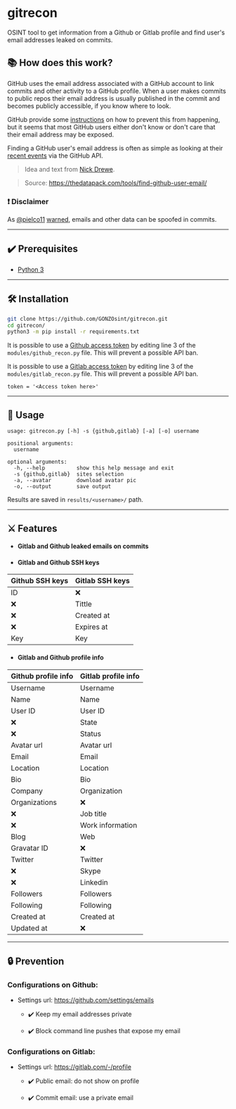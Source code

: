 # gitrecon


OSINT tool to get information from a Github or Gitlab profile and find user's email addresses leaked on commits.

## 📚 How does this work?
GitHub uses the email address associated with a GitHub account to link commits and other activity to a GitHub profile. When a user makes commits to public repos their email address is usually published in the commit and becomes publicly accessible, if you know where to look.

GitHub provide some [instructions](https://help.github.com/articles/setting-your-email-in-git/) on how to prevent this from happening, but it seems that most GitHub users either don't know or don't care that their email address may be exposed.

Finding a GitHub user's email address is often as simple as looking at their [recent events](https://developer.github.com/v3/activity/events/) via the GitHub API.

> Idea and text from [Nick Drewe](https://twitter.com/nickdrewe). 

> Source: https://thedatapack.com/tools/find-github-user-email/


### ❗ Disclaimer

As [@pielco11](https://github.com/pielco11/) [warned](https://twitter.com/noneprivacy/status/1373164632756604934), emails and other data can be spoofed in commits.

---

## ✔️ Prerequisites
- [Python 3](https://www.python.org/download/releases/3.0/)

---

## 🛠️ Installation
```bash
git clone https://github.com/GONZOsint/gitrecon.git
cd gitrecon/
python3 -m pip install -r requirements.txt
```
It is possible to use a [Github access token](https://github.com/settings/tokens) by editing line 3 of the ```modules/github_recon.py``` file. This will prevent a possible API ban.

It is possible to use a [Gitlab access token](https://gitlab.com/-/profile/personal_access_tokens) by editing line 3 of the ```modules/gitlab_recon.py``` file. This will prevent a possible API ban.
```
token = '<Access token here>'
```

---

## 🔎 Usage
```
usage: gitrecon.py [-h] -s {github,gitlab} [-a] [-o] username

positional arguments:
  username

optional arguments:
  -h, --help          show this help message and exit
  -s {github,gitlab}  sites selection
  -a, --avatar        download avatar pic
  -o, --output        save output
```
Results are saved in ```results/<username>/``` path.


---

## ⚔️ Features
- #### Gitlab and Github leaked emails on commits
- #### Gitlab and Github SSH keys
Github SSH keys | Gitlab SSH keys
------------ | -------------
ID | ❌
❌ | Tittle
❌ | Created at
❌ | Expires at
Key | Key

- #### Gitlab and Github profile info
Github profile info | Gitlab profile info
------------ | -------------
Username | Username
Name | Name
User ID | User ID
❌ | State
❌ | Status
Avatar url | Avatar url
Email | Email
Location | Location
Bio | Bio
Company | Organization
Organizations  |  ❌
❌ | Job title
❌ | Work information
Blog | Web
Gravatar ID | ❌
Twitter | Twitter
❌ | Skype
❌ | Linkedin
Followers | Followers
Following | Following
Created at | Created at
Updated at | ❌

---

## 🔒 Prevention
### Configurations on Github:

- Settings url: https://github.com/settings/emails

  - ✔️ Keep my email addresses private

  - ✔️ Block command line pushes that expose my email

### Configurations on Gitlab:

- Settings url: https://gitlab.com/-/profile

  - ✔️ Public email: do not show on profile

  - ✔️ Commit email: use a private email

